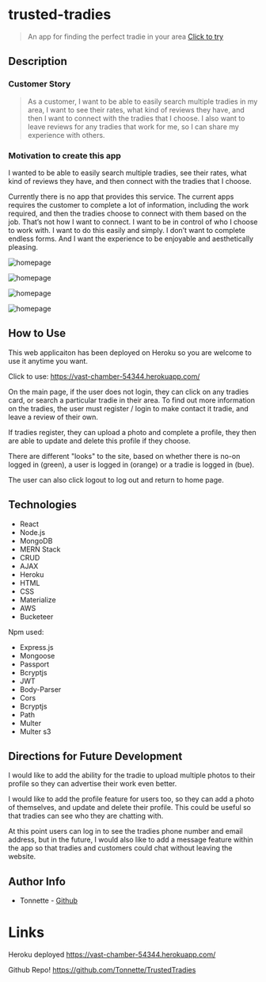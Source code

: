 # trusted-tradies

>An app for finding the perfect tradie in your area
[Click to try](https://vast-chamber-54344.herokuapp.com/)


## Description

### Customer Story
>As a customer, I want to be able to easily search multiple tradies in my area, I want to see their rates, what kind of reviews they have, and then I want to connect with the tradies that I choose. I also want to leave reviews for any tradies that work for me, so I can share my experience with others. 


### Motivation to create this app
I wanted to be able to easily search multiple tradies, see their rates, what kind of reviews they have, and then connect with the tradies that I choose.

Currently there is no app that provides this service. The current apps requires the customer to complete a lot of information, including the work required, and then the tradies choose to connect with them based on the job. That’s not how I want to connect. I want to be in control of who I choose to work with. I want to do this easily and simply. I don’t want to complete endless forms. And I want the experience to be enjoyable and aesthetically pleasing.   


![homepage](https://github.com/Tonnette/trusted-tradies/blob/master/client/public/home.png)

![homepage](https://github.com/Tonnette/trusted-tradies/blob/master/client/public/register.png)

![homepage](https://github.com/Tonnette/trusted-tradies/blob/master/client/public/review.png)

![homepage](https://github.com/Tonnette/trusted-tradies/blob/master/client/public/update.png)



## How to Use

This web applicaiton has been deployed on Heroku so you are welcome to use it anytime you want.

Click to use: https://vast-chamber-54344.herokuapp.com/

On the main page, if the user does not login, they can click on any tradies card, or search a particular tradie in their area.  To find out more information on the tradies, the user must register / login to make contact it tradie, and leave a review of their own. 

If tradies register, they can upload a photo and complete a profile, they then are able to update and delete this profile if they choose. 

There are different "looks" to the site, based on whether there is no-on logged in (green), a user is logged in (orange) or a tradie is logged in (bue).

The user can also click logout to log out and return to home page. 




## Technologies

- React
- Node.js
- MongoDB
- MERN Stack
- CRUD
- AJAX
- Heroku
- HTML
- CSS
- Materialize
- AWS
- Bucketeer

Npm used:

- Express.js
- Mongoose
- Passport
- Bcryptjs
- JWT
- Body-Parser
- Cors
- Bcryptjs
- Path
- Multer
- Multer s3

## Directions for Future Development

I would like to add the ability for the tradie to upload multiple photos to their profile so they can advertise their work even better. 

I would like to add the profile feature for users too, so they can add a photo of themselves, and update and delete their profile. This could be useful so that tradies can see who they are chatting with. 

At this point users can log in to see the tradies phone number and email address, but in the future, I would also like to add a message feature within the app so that tradies and customers could chat without leaving the website.



## Author Info
- Tonnette - [Github](https://github.com/Tonnette)



# Links
Heroku deployed
https://vast-chamber-54344.herokuapp.com/

Github Repo!
https://github.com/Tonnette/TrustedTradies
